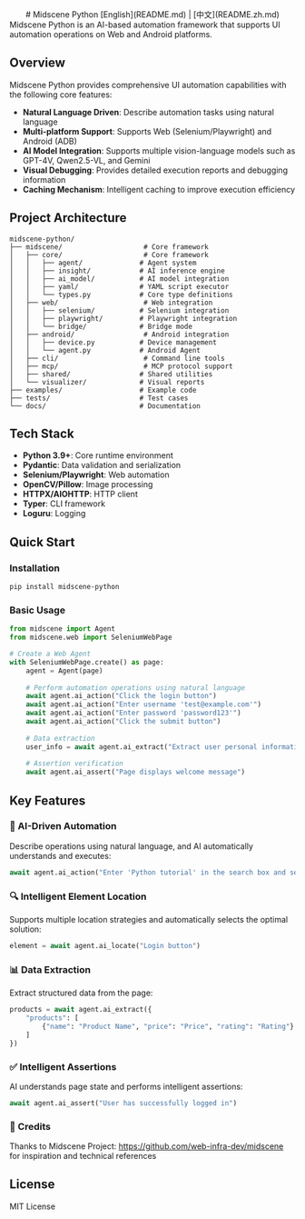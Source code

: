 <div align="center">
# Midscene Python
[English](README.md) | [中文](README.zh.md)
</div>
Midscene Python is an AI-based automation framework that supports UI automation operations on Web and Android platforms.

## Overview

Midscene Python provides comprehensive UI automation capabilities with the following core features:

- **Natural Language Driven**: Describe automation tasks using natural language
- **Multi-platform Support**: Supports Web (Selenium/Playwright) and Android (ADB)
- **AI Model Integration**: Supports multiple vision-language models such as GPT-4V, Qwen2.5-VL, and Gemini
- **Visual Debugging**: Provides detailed execution reports and debugging information
- **Caching Mechanism**: Intelligent caching to improve execution efficiency

## Project Architecture

```
midscene-python/
├── midscene/                    # Core framework
│   ├── core/                    # Core framework
│   │   ├── agent/              # Agent system
│   │   ├── insight/            # AI inference engine
│   │   ├── ai_model/           # AI model integration
│   │   ├── yaml/               # YAML script executor
│   │   └── types.py            # Core type definitions
│   ├── web/                     # Web integration
│   │   ├── selenium/           # Selenium integration
│   │   ├── playwright/         # Playwright integration
│   │   └── bridge/             # Bridge mode
│   ├── android/                 # Android integration
│   │   ├── device.py           # Device management
│   │   └── agent.py            # Android Agent
│   ├── cli/                     # Command line tools
│   ├── mcp/                     # MCP protocol support
│   ├── shared/                 # Shared utilities
│   └── visualizer/             # Visual reports
├── examples/                   # Example code
├── tests/                      # Test cases
└── docs/                       # Documentation
```

## Tech Stack

- **Python 3.9+**: Core runtime environment
- **Pydantic**: Data validation and serialization
- **Selenium/Playwright**: Web automation
- **OpenCV/Pillow**: Image processing
- **HTTPX/AIOHTTP**: HTTP client
- **Typer**: CLI framework
- **Loguru**: Logging

## Quick Start

### Installation

```bash
pip install midscene-python
```

### Basic Usage

```python
from midscene import Agent
from midscene.web import SeleniumWebPage

# Create a Web Agent
with SeleniumWebPage.create() as page:
    agent = Agent(page)
    
    # Perform automation operations using natural language
    await agent.ai_action("Click the login button")
    await agent.ai_action("Enter username 'test@example.com'")
    await agent.ai_action("Enter password 'password123'")
    await agent.ai_action("Click the submit button")
    
    # Data extraction
    user_info = await agent.ai_extract("Extract user personal information")
    
    # Assertion verification
    await agent.ai_assert("Page displays welcome message")
```

## Key Features

### 🤖 AI-Driven Automation

Describe operations using natural language, and AI automatically understands and executes:

```python
await agent.ai_action("Enter 'Python tutorial' in the search box and search")
```

### 🔍 Intelligent Element Location

Supports multiple location strategies and automatically selects the optimal solution:

```python
element = await agent.ai_locate("Login button")
```

### 📊 Data Extraction

Extract structured data from the page:

```python
products = await agent.ai_extract({
    "products": [
        {"name": "Product Name", "price": "Price", "rating": "Rating"}
    ]
})
```

### ✅ Intelligent Assertions

AI understands page state and performs intelligent assertions:

```python
await agent.ai_assert("User has successfully logged in")
```

### 📝 Credits

Thanks to Midscene Project: https://github.com/web-infra-dev/midscene for inspiration and technical references 

## License

MIT License

